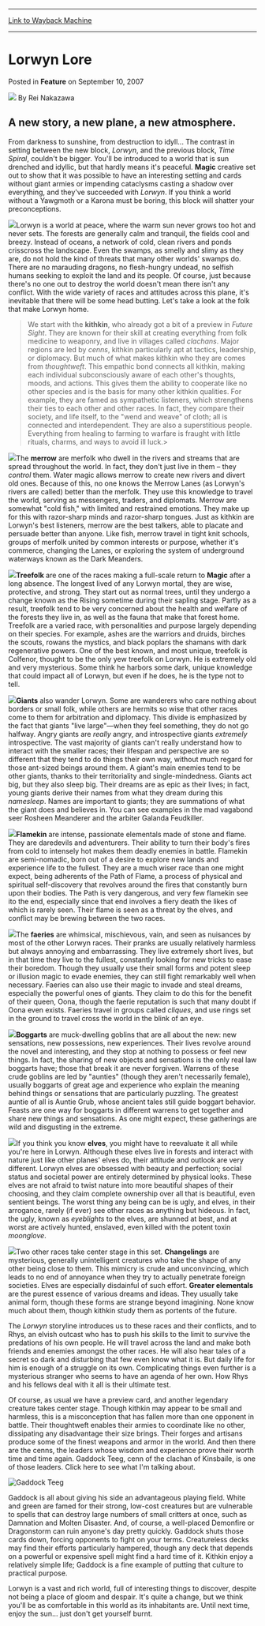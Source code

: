 
---
[Link to Wayback Machine](https://web.archive.org/web/20160910144743/http://magic.wizards.com/en/articles/archive/lorwyn-lore-2007-09-10)

[_metadata_:author]:- "Rei Nakazawa"
[_metadata_:description]:- "&#13; &#13; A new story, a new plane, a new atmosphere.&#13; &#13;"
[_metadata_:generator]:- "Drupal 7 (http://drupal.org)"
[_metadata_:node]:- "633736"
[_metadata_:publish_date]:- "2007-09-10"
[_metadata_:source]:- "div-main-content"
[_metadata_:title]:- "Lorwyn Lore"
[_metadata_:wayback_capture_timestamp]:- "2016-09-10 14:47:43"
[_metadata_:wayback_raw_url]:- "https://web.archive.org/web/20160910144743id_/http://magic.wizards.com/en/articles/archive/lorwyn-lore-2007-09-10"
[_metadata_:wayback_url]:- "http://magic.wizards.com/en/articles/archive/lorwyn-lore-2007-09-10"
---


Lorwyn Lore
===========



 Posted in **Feature**
 on September 10, 2007 






![](https://media.magic.wizards.com/styles/auth_small/public/images/person/authorpic_reinakazawa.jpg)
By Rei Nakazawa












A new story, a new plane, a new atmosphere.
-------------------------------------------


From darkness to sunshine, from destruction to idyll... The contrast in setting between the new block, *Lorwyn*, and the previous block, *Time Spiral*, couldn't be bigger. You'll be introduced to a world that is sun drenched and idyllic, but that hardly means it's peaceful. **Magic** creative set out to show that it was possible to have an interesting setting and cards without giant armies or impending cataclysms casting a shadow over everything, and they've succeeded with *Lorwyn*. If you think a world without a Yawgmoth or a Karona must be boring, this block will shatter your preconceptions.


![](https://web.archive.org/web/20141105180035im_/http://www.wizards.com/magic/images/cardart/LRW/Plains4.jpg)Lorwyn is a world at peace, where the warm sun never grows too hot and never sets. The forests are generally calm and tranquil, the fields cool and breezy. Instead of oceans, a network of cold, clean rivers and ponds crisscross the landscape. Even the swamps, as smelly and slimy as they are, do not hold the kind of threats that many other worlds' swamps do. There are no marauding dragons, no flesh-hungry undead, no selfish humans seeking to exploit the land and its people. Of course, just because there's no one out to destroy the world doesn't mean there isn't any conflict. With the wide variety of races and attitudes across this plane, it's inevitable that there will be some head butting. Let's take a look at the folk that make Lorwyn home.


>We start with the **kithkin**, who already got a bit of a preview in *Future Sight*. They are known for their skill at creating everything from folk medicine to weaponry, and live in villages called *clachans*. Major regions are led by *cenns*, kithkin particularly apt at tactics, leadership, or diplomacy. But much of what makes kithkin who they are comes from *thoughtweft*. This empathic bond connects all kithkin, making each individual subconsciously aware of each other's thoughts, moods, and actions. This gives them the ability to cooperate like no other species and is the basis for many other kithkin qualities. For example, they are famed as sympathetic listeners, which strengthens their ties to each other and other races. In fact, they compare their society, and life itself, to the "wend and weave" of cloth; all is connected and interdependent. They are also a superstitious people. Everything from healing to farming to warfare is fraught with little rituals, charms, and ways to avoid ill luck.>


![](https://media.wizards.com/legacy/magic/images/cardart/lrw/goldmeadow_harrier.jpg)The **merrow** are merfolk who dwell in the rivers and streams that are spread throughout the world. In fact, they don't just live in them – they *control* them. Water magic allows merrow to create new rivers and divert old ones. Because of this, no one knows the Merrow Lanes (as Lorwyn's rivers are called) better than the merfolk. They use this knowledge to travel the world, serving as messengers, traders, and diplomats. Merrow are somewhat "cold fish," with limited and restrained emotions. They make up for this with razor-sharp minds and razor-sharp tongues. Just as kithkin are Lorwyn's best listeners, merrow are the best talkers, able to placate and persuade better than anyone. Like fish, merrow travel in tight knit schools, groups of merfolk united by common interests or purpose, whether it's commerce, changing the Lanes, or exploring the system of underground waterways known as the Dark Meanders. 


![](https://media.wizards.com/legacy/magic/images/cardart/lrw/merrow_harbinger.jpg)**Treefolk** are one of the races making a full-scale return to **Magic** after a long absence. The longest lived of any Lorwyn mortal, they are wise, protective, and strong. They start out as normal trees, until they undergo a change known as the Rising sometime during their sapling stage. Partly as a result, treefolk tend to be very concerned about the health and welfare of the forests they live in, as well as the fauna that make that forest home. Treefolk are a varied race, with personalities and purpose largely depending on their species. For example, ashes are the warriors and druids, birches the scouts, rowans the mystics, and black poplars the shamans with dark regenerative powers. One of the best known, and most unique, treefolk is Colfenor, thought to be the only yew treefolk on Lorwyn. He is extremely old and very mysterious. Some think he harbors some dark, unique knowledge that could impact all of Lorwyn, but even if he does, he is the type not to tell.


![](https://web.archive.org/web/20171022063044im_/http://www.wizards.com/magic/images/cardart/LRW/Treefolk_Harbinger.jpg)**Giants** also wander Lorwyn. Some are wanderers who care nothing about borders or small folk, while others are hermits so wise that other races come to them for arbitration and diplomacy. This divide is emphasized by the fact that giants "live large"—when they feel something, they do not go halfway. Angry giants are *really* angry, and introspective giants *extremely* introspective. The vast majority of giants can't really understand how to interact with the smaller races; their lifespan and perspective are so different that they tend to do things their own way, without much regard for those ant-sized beings around them. A giant's main enemies tend to be other giants, thanks to their territoriality and single-mindedness. Giants act big, but they also sleep big. Their dreams are as epic as their lives; in fact, young giants derive their names from what they dream during this *namesleep*. Names are important to giants; they are summations of what the giant does and believes in. You can see examples in the mad vagabond seer Rosheen Meanderer and the arbiter Galanda Feudkiller.


![](https://media.wizards.com/legacy/magic/images/cardart/lrw/sunrise_sovereign.jpg)**Flamekin** are intense, passionate elementals made of stone and flame. They are daredevils and adventurers. Their ability to turn their body's fires from cold to intensely hot makes them deadly enemies in battle. Flamekin are semi-nomadic, born out of a desire to explore new lands and experience life to the fullest. They are a much wiser race than one might expect, being adherents of the Path of Flame, a process of physical and spiritual self-discovery that revolves around the fires that constantly burn upon their bodies. The Path is very dangerous, and very few flamekin see ito the end, especially since that end involves a fiery death the likes of which is rarely seen. Their flame is seen as a threat by the elves, and conflict may be brewing between the two races.


![](https://media.wizards.com/legacy/magic/images/cardart/lrw/incandescent_soulstoke.jpg)The **faeries** are whimsical, mischievous, vain, and seen as nuisances by most of the other Lorwyn races. Their pranks are usually relatively harmless but always annoying and embarrassing. They live extremely short lives, but in that time they live to the fullest, constantly looking for new tricks to ease their boredom. Though they usually use their small forms and potent sleep or illusion magic to evade enemies, they can still fight remarkably well when necessary. Faeries can also use their magic to invade and steal dreams, especially the powerful ones of giants. They claim to do this for the benefit of their queen, Oona, though the faerie reputation is such that many doubt if Oona even exists. Faeries travel in groups called *cliques*, and use rings set in the ground to travel cross the world in the blink of an eye.


![](https://web.archive.org/web/20171022103335im_/http://www.wizards.com/magic/images/cardart/LRW/Oonas_Prowler.jpg)**Boggarts** are muck-dwelling goblins that are all about the new: new sensations, new possessions, new experiences. Their lives revolve around the novel and interesting, and they stop at nothing to possess or feel new things. In fact, the sharing of new objects and sensations is the only real law boggarts have; those that break it are never forgiven. Warrens of these crude goblins are led by "aunties" (though they aren't necessarily female), usually boggarts of great age and experience who explain the meaning behind things or sensations that are particularly puzzling. The greatest auntie of all is Auntie Grub, whose ancient tales still guide boggart behavior. Feasts are one way for boggarts in different warrens to get together and share new things and sensations. As one might expect, these gatherings are wild and disgusting in the extreme.


![](https://web.archive.org/web/20141105180037im_/http://www.wizards.com/magic/images/cardart/LRW/Facevaulter.jpg)If you think you know **elves**, you might have to reevaluate it all while you're here in Lorwyn. Although these elves live in forests and interact with nature just like other planes' elves do, their attitude and outlook are very different. Lorwyn elves are obsessed with beauty and perfection; social status and societal power are entirely determined by physical looks. These elves are not afraid to twist nature into more beautiful shapes of their choosing, and they claim complete ownership over all that is beautiful, even sentient beings. The worst thing any being can be is ugly, and elves, in their arrogance, rarely (if ever) see other races as anything but hideous. In fact, the ugly, known as *eyeblights* to the elves, are shunned at best, and at worst are actively hunted, enslaved, even killed with the potent toxin *moonglove*. 


![](https://web.archive.org/web/20141105180037im_/http://www.wizards.com/magic/images/cardart/LRW/Naths_Elite.jpg)Two other races take center stage in this set. **Changelings** are mysterious, generally unintelligent creatures who take the shape of any other being close to them. This mimicry is crude and unconvincing, which leads to no end of annoyance when they try to actually penetrate foreign societies. Elves are especially disdainful of such effort. **Greater elementals** are the purest essence of various dreams and ideas. They usually take animal form, though these forms are strange beyond imagining. None know much about them, though kithkin study them as portents of the future.


The *Lorwyn* storyline introduces us to these races and their conflicts, and to Rhys, an elvish outcast who has to push his skills to the limit to survive the predations of his own people. He will travel across the land and make both friends and enemies amongst the other races. He will also hear tales of a secret so dark and disturbing that few even know what it is. But daily life for him is enough of a struggle on its own. Complicating things even further is a mysterious stranger who seems to have an agenda of her own. How Rhys and his fellows deal with it all is their ultimate test.


Of course, as usual we have a preview card, and another legendary creature takes center stage. Though kithkin may appear to be small and harmless, this is a misconception that has fallen more than one opponent in battle. Their thoughtweft enables their armies to coordinate like no other, dissipating any disadvantage their size brings. Their forges and artisans produce some of the finest weapons and armor in the world. And then there are the cenns, the leaders whose wisdom and experience prove their worth time and time again. Gaddock Teeg, cenn of the clachan of Kinsbaile, is one of those leaders. Click here to see what I'm talking about.


![Gaddock Teeg](https://media.magic.wizards.com/image_legacy_migration/magic/images/mtgcom/fcpics/features/422_jghja_GaddockTeeg.jpg)


Gaddock is all about giving his side an advantageous playing field. White and green are famed for their strong, low-cost creatures but are vulnerable to spells that can destroy large numbers of small critters at once, such as Damnation and Molten Disaster. And, of course, a well-placed Demonfire or Dragonstorm can ruin anyone's day pretty quickly. Gaddock shuts those cards down, forcing opponents to fight on your terms. Creatureless decks may find their efforts particularly hampered, though any deck that depends on a powerful or expensive spell might find a hard time of it. Kithkin enjoy a relatively simple life; Gaddock is a fine example of putting that culture to practical purpose.


Lorwyn is a vast and rich world, full of interesting things to discover, despite not being a place of gloom and despair. It's quite a change, but we think you'll be as comfortable in this world as its inhabitants are. Until next time, enjoy the sun... just don't get yourself burnt.








